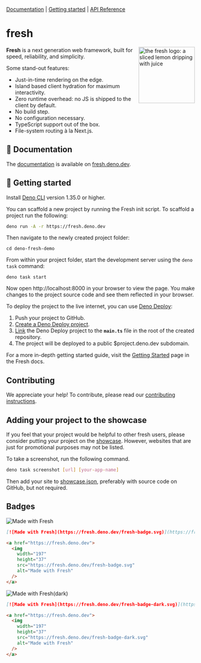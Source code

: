 [Documentation](#-documentation) | [Getting started](#-getting-started) |
[API Reference](https://deno.land/x/fresh?doc)

# fresh

<img align="right" src="https://fresh.deno.dev/logo.svg" height="150px" alt="the fresh logo: a sliced lemon dripping with juice">

**Fresh** is a next generation web framework, built for speed, reliability, and
simplicity.

Some stand-out features:

- Just-in-time rendering on the edge.
- Island based client hydration for maximum interactivity.
- Zero runtime overhead: no JS is shipped to the client by default.
- No build step.
- No configuration necessary.
- TypeScript support out of the box.
- File-system routing à la Next.js.

## 📖 Documentation

The [documentation](https://fresh.deno.dev/docs/) is available on
[fresh.deno.dev](https://fresh.deno.dev/).

## 🚀 Getting started

Install [Deno CLI](https://deno.land/) version 1.35.0 or higher.

You can scaffold a new project by running the Fresh init script. To scaffold a
project run the following:

```sh
deno run -A -r https://fresh.deno.dev
```

Then navigate to the newly created project folder:

```
cd deno-fresh-demo
```

From within your project folder, start the development server using the
`deno task` command:

```
deno task start
```

Now open http://localhost:8000 in your browser to view the page. You make
changes to the project source code and see them reflected in your browser.

To deploy the project to the live internet, you can use
[Deno Deploy](https://deno.com/deploy):

1. Push your project to GitHub.
2. [Create a Deno Deploy project](https://dash.deno.com/new).
3. [Link](https://deno.com/deploy/docs/projects#enabling) the Deno Deploy
   project to the **`main.ts`** file in the root of the created repository.
4. The project will be deployed to a public $project.deno.dev subdomain.

For a more in-depth getting started guide, visit the
[Getting Started](https://fresh.deno.dev/docs/getting-started) page in the Fresh
docs.

## Contributing

We appreciate your help! To contribute, please read our
[contributing instructions](https://deno.com/manual/references/contributing#submitting-a-pr-to-fresh).

## Adding your project to the showcase

If you feel that your project would be helpful to other fresh users, please
consider putting your project on the
[showcase](https://fresh.deno.dev/showcase). However, websites that are just for
promotional purposes may not be listed.

To take a screenshot, run the following command.

```sh
deno task screenshot [url] [your-app-name]
```

Then add your site to
[showcase.json](https://github.com/denoland/fresh/blob/main/www/data/showcase.json),
preferably with source code on GitHub, but not required.

## Badges

![Made with Fresh](./www/static/fresh-badge.svg)

```md
[![Made with Fresh](https://fresh.deno.dev/fresh-badge.svg)](https://fresh.deno.dev)
```

```html
<a href="https://fresh.deno.dev">
  <img
    width="197"
    height="37"
    src="https://fresh.deno.dev/fresh-badge.svg"
    alt="Made with Fresh"
  />
</a>
```

![Made with Fresh(dark)](./www/static/fresh-badge-dark.svg)

```md
[![Made with Fresh](https://fresh.deno.dev/fresh-badge-dark.svg)](https://fresh.deno.dev)
```

```html
<a href="https://fresh.deno.dev">
  <img
    width="197"
    height="37"
    src="https://fresh.deno.dev/fresh-badge-dark.svg"
    alt="Made with Fresh"
  />
</a>
```
